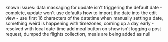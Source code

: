 known issues:
data massaging for update isn't triggering the default date - complete, update won't use defaults
how to import the date into the edit view - use first 16 characters of the datetime
when manually setting a date, something weird is happening with timezones, coming up a day early - resolved with local date time
add meal button on show isn't logging a post request, dumped the flights collection, meals are being added as null
